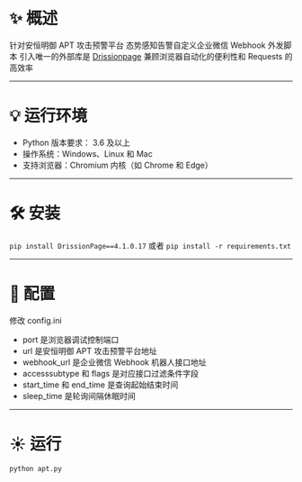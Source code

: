# ✨️ 概述
 针对安恒明御 APT 攻击预警平台
 态势感知告警自定义企业微信 Webhook 外发脚本
 引入唯一的外部库是 [Drissionpage](https://www.drissionpage.cn/)
 兼顾浏览器自动化的便利性和 Requests 的高效率

---

# 💡 运行环境
 - Python 版本要求： 3.6 及以上
 - 操作系统：Windows、Linux 和 Mac
 - 支持浏览器：Chromium 内核（如 Chrome 和 Edge）

---

# 🛠 安装
  `pip install DrissionPage==4.1.0.17`
  或者
  `pip install -r requirements.txt`

---

# 📖 配置
 修改 config.ini
 - port 是浏览器调试控制端口
 - url 是安恒明御 APT 攻击预警平台地址
 - webhook_url 是企业微信 Webhook 机器人接口地址
 - accesssubtype 和 flags 是对应接口过滤条件字段
 - start_time 和 end_time 是查询起始结束时间
 - sleep_time 是轮询间隔休眠时间

---

# ☀️ 运行
 `python apt.py`
